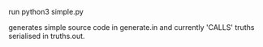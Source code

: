 run python3 simple.py

generates simple source code in generate.in and currently 'CALLS' truths serialised in truths.out.
